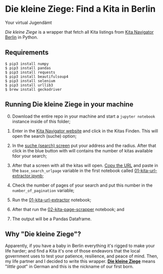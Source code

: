 Die kleine Ziege: Find a Kita in Berlin
=====================================
Your virtual Jugendämt

*Die kleine Ziege* is a wrapper that fetch all Kita listings from [Kita Navigator Berlin](https://www.kita-navigator.berlin.de/suche) in Python.
 
Requirements
------------------------------

    $ pip3 install numpy
    $ pip3 install pandas
    $ pip3 install requests
    $ pip3 install beautifulsoup4
    $ pip3 install selenium
    $ pip3 install urllib3
    $ brew install geckodriver    

Running Die kleine Ziege in your machine
------------------------------
0) Download the entire repo in your machine and start a `jupyter notebook` instance inside of this folder;

1) Enter in the [Kita Navigator website](https://www.kita-navigator.berlin.de/) and click in the Kitas Finden. This will open the search (suche) option;

2) In the [suche (search) screen](https://www.kita-navigator.berlin.de/suche) put your address and the radius. After that click in the blue button with will contains the number of kitas available fdor your search;

3) After that a screen with all the kitas will open. [Copy the URL](https://www.kita-navigator.berlin.de/einrichtungen?input=Arnold-Knoblauch-Ring%2C%2014109%20Berlin%2C%20Alemanha&betb=2-2020&einfacheSuche=true&entfernung=5&lat=52.4099966&lon=13.137335) and paste in the `base_search_urlpage` variable in the first notebook called [01-kita-url-extractor.ipynb](https://github.com/fclesio/kitas-berlin/blob/master/01-kita-url-extractor.ipynb);

4) Check the number of pages of your search and put this number in the `number_of_pagination` variable;

5) Run the [01-kita-url-extractor](https://github.com/fclesio/kitas-berlin/blob/master/01-kita-url-extractor.ipynb) notebook;

6) After that run the [02-kita-page-scrapper](https://github.com/fclesio/kitas-berlin/blob/master/02-kita-page-scrapper.ipynb) notebook; and 

7) The output will be a Pandas Dataframe.

Why "Die kleine Ziege"?
------------------------------
Apparently, if you have a baby in Berlin everything it's rigged to make your life harder; and find a Kita it's one of those endeavors that the local government uses to test your patience, resilience, and peace of mind.  Then, my life partner and I decided to write this wrapper. [__Die kleine Ziege__](https://www.dict.cc/?s=ziege) means "_little goat_" in German and this is the nickname of our first born. 
